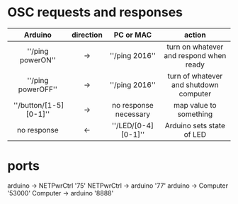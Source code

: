 
# OSC requests and responses
| Arduino | direction | PC or MAC | action |
| :---: | :---: | :---: | :---: |
| ''/ping powerON'' | -> | ''/ping 2016'' | turn on whatever and respond when ready |
| ''/ping powerOFF'' | -> | ''/ping 2016'' | turn of whatever and shutdown computer |
| ''/button/[1-5] [0-1]'' | -> | no response necessary | map value to something |
| no response | <- | ''/LED/[0-4] [0-1]'' | Arduino sets state of LED |

# ports
arduino -> NETPwrCtrl '75'
NETPwrCtrl -> arduino '77'
arduino -> Computer '53000'
Computer -> arduino '8888'